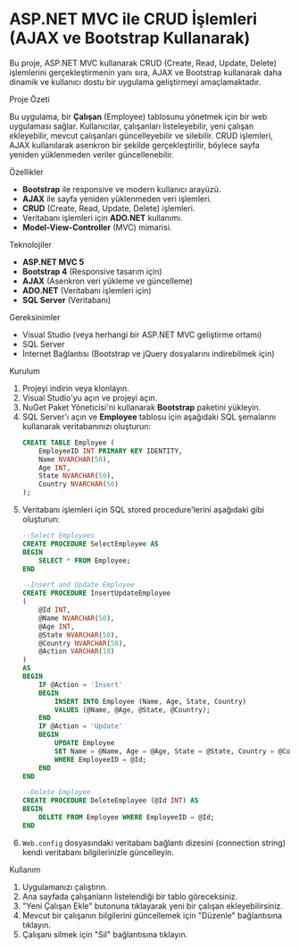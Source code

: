 # ASP.NET MVC ile CRUD İşlemleri (AJAX ve Bootstrap Kullanarak)

Bu proje, ASP.NET MVC kullanarak CRUD (Create, Read, Update, Delete) işlemlerini gerçekleştirmenin yanı sıra, AJAX ve Bootstrap kullanarak daha dinamik ve kullanıcı dostu bir uygulama geliştirmeyi amaçlamaktadır.

 Proje Özeti

Bu uygulama, bir **Çalışan** (Employee) tablosunu yönetmek için bir web uygulaması sağlar. Kullanıcılar, çalışanları listeleyebilir, yeni çalışan ekleyebilir, mevcut çalışanları güncelleyebilir ve silebilir. CRUD işlemleri, AJAX kullanılarak asenkron bir şekilde gerçekleştirilir, böylece sayfa yeniden yüklenmeden veriler güncellenebilir.

 Özellikler

- **Bootstrap** ile responsive ve modern kullanıcı arayüzü.
- **AJAX** ile sayfa yeniden yüklenmeden veri işlemleri.
- **CRUD** (Create, Read, Update, Delete) işlemleri.
- Veritabanı işlemleri için **ADO.NET** kullanımı.
- **Model-View-Controller** (MVC) mimarisi.

 Teknolojiler

- **ASP.NET MVC 5**
- **Bootstrap 4** (Responsive tasarım için)
- **AJAX** (Asenkron veri yükleme ve güncelleme)
- **ADO.NET** (Veritabanı işlemleri için)
- **SQL Server** (Veritabanı)

 Gereksinimler

- Visual Studio (veya herhangi bir ASP.NET MVC geliştirme ortamı)
- SQL Server
- İnternet Bağlantısı (Bootstrap ve jQuery dosyalarını indirebilmek için)

 Kurulum

1. Projeyi indirin veya klonlayın.
2. Visual Studio'yu açın ve projeyi açın.
3. NuGet Paket Yöneticisi'ni kullanarak **Bootstrap** paketini yükleyin.
4. SQL Server'ı açın ve **Employee** tablosu için aşağıdaki SQL şemalarını kullanarak veritabanınızı oluşturun:
    ```sql
    CREATE TABLE Employee (
        EmployeeID INT PRIMARY KEY IDENTITY,
        Name NVARCHAR(50),
        Age INT,
        State NVARCHAR(50),
        Country NVARCHAR(50)
    );
    ```
5. Veritabanı işlemleri için SQL stored procedure'lerini aşağıdaki gibi oluşturun:
    ```sql
    --Select Employees
    CREATE PROCEDURE SelectEmployee AS
    BEGIN
        SELECT * FROM Employee;
    END
    
    --Insert and Update Employee
    CREATE PROCEDURE InsertUpdateEmployee
    (
        @Id INT,
        @Name NVARCHAR(50),
        @Age INT,
        @State NVARCHAR(50),
        @Country NVARCHAR(50),
        @Action VARCHAR(10)
    )
    AS
    BEGIN
        IF @Action = 'Insert'
        BEGIN
            INSERT INTO Employee (Name, Age, State, Country)
            VALUES (@Name, @Age, @State, @Country);
        END
        IF @Action = 'Update'
        BEGIN
            UPDATE Employee
            SET Name = @Name, Age = @Age, State = @State, Country = @Country
            WHERE EmployeeID = @Id;
        END
    END
    
    --Delete Employee
    CREATE PROCEDURE DeleteEmployee (@Id INT) AS
    BEGIN
        DELETE FROM Employee WHERE EmployeeID = @Id;
    END
    ```
6. `Web.config` dosyasındaki veritabanı bağlantı dizesini (connection string) kendi veritabanı bilgilerinizle güncelleyin.

 Kullanım

1. Uygulamanızı çalıştırın.
2. Ana sayfada çalışanların listelendiği bir tablo göreceksiniz.
3. "Yeni Çalışan Ekle" butonuna tıklayarak yeni bir çalışan ekleyebilirsiniz.
4. Mevcut bir çalışanın bilgilerini güncellemek için "Düzenle" bağlantısına tıklayın.
5. Çalışanı silmek için "Sil" bağlantısına tıklayın.

